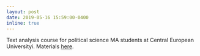 ```yaml
---
layout: post
date: 2019-05-16 15:59:00-0400
inline: true
---
```


Text analysis course for political science MA students at Central European Universityi. Materials [here](https://github.com/hjmschoonvelde/CEU_ATA_2019).
